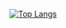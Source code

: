 [![Top Langs](https://github-readme-stats.vercel.app/api/top-langs/?username=shubhamkmr04&layout=compact)](https://github.com/anuraghazra/github-readme-stats)
